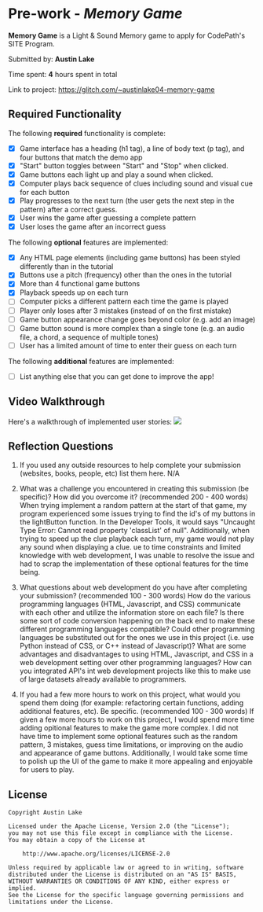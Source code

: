 # Pre-work - *Memory Game*

**Memory Game** is a Light & Sound Memory game to apply for CodePath's SITE Program. 

Submitted by: **Austin Lake**

Time spent: **4** hours spent in total

Link to project: https://glitch.com/~austinlake04-memory-game

## Required Functionality

The following **required** functionality is complete:

* [x] Game interface has a heading (h1 tag), a line of body text (p tag), and four buttons that match the demo app
* [x] "Start" button toggles between "Start" and "Stop" when clicked. 
* [x] Game buttons each light up and play a sound when clicked. 
* [x] Computer plays back sequence of clues including sound and visual cue for each button
* [x] Play progresses to the next turn (the user gets the next step in the pattern) after a correct guess. 
* [x] User wins the game after guessing a complete pattern
* [x] User loses the game after an incorrect guess

The following **optional** features are implemented:

* [x] Any HTML page elements (including game buttons) has been styled differently than in the tutorial
* [x] Buttons use a pitch (frequency) other than the ones in the tutorial
* [x] More than 4 functional game buttons
* [x] Playback speeds up on each turn
* [ ] Computer picks a different pattern each time the game is played
* [ ] Player only loses after 3 mistakes (instead of on the first mistake)
* [ ] Game button appearance change goes beyond color (e.g. add an image)
* [ ] Game button sound is more complex than a single tone (e.g. an audio file, a chord, a sequence of multiple tones)
* [ ] User has a limited amount of time to enter their guess on each turn

The following **additional** features are implemented:

- [ ] List anything else that you can get done to improve the app!

## Video Walkthrough

Here's a walkthrough of implemented user stories:
![](https://i.imgur.com/l9VwyiR.gif)


## Reflection Questions
1. If you used any outside resources to help complete your submission (websites, books, people, etc) list them here. 
N/A

2. What was a challenge you encountered in creating this submission (be specific)? How did you overcome it? (recommended 200 - 400 words) 
When trying implement a random pattern at the start of that game, my program experienced some issues trying to find the id's of my buttons in the lightButton function.
In the Developer Tools, it would says "Uncaught Type Error: Cannot read property 'classList' of null".
Additionally, when trying to speed up the clue playback each turn, my game would not play any sound when displaying a clue.
ue to time constraints and limited knowledge with web development,
I was unable to resolve the issue and had to scrap the implementation of these optional features for the time being.

3. What questions about web development do you have after completing your submission? (recommended 100 - 300 words) 
How do the various programming languages (HTML, Javascript, and CSS) communicate with each other and utilize the information store on each file?
Is there some sort of code conversion happening on the back end to make these different programming languages compatible?
Could other programming languages be substituted out for the ones we use in this project (i.e. use Python instead of CSS, or C++ instead of Javascript)?
What are some advantages and disadvantages to using HTML, Javascript, and CSS in a web development setting over other programming languages?
How can you integrated API's int web development projects like this to make use of large datasets already available to programmers.


4. If you had a few more hours to work on this project, what would you spend them doing (for example: refactoring certain functions, adding additional features, etc). Be specific. (recommended 100 - 300 words) 
If given a few more hours to work on this project, I would spend more time adding opitional features to make the game more complex.
I did not have time to implement some optional features such as the random pattern, 3 mistakes, guess time limitations, or improving on the audio and appearance of game buttons.
Additionally, I would take some time to polish up the UI of the game to make it more appealing and enjoyable for users to play.


## License

    Copyright Austin Lake

    Licensed under the Apache License, Version 2.0 (the "License");
    you may not use this file except in compliance with the License.
    You may obtain a copy of the License at

        http://www.apache.org/licenses/LICENSE-2.0

    Unless required by applicable law or agreed to in writing, software
    distributed under the License is distributed on an "AS IS" BASIS,
    WITHOUT WARRANTIES OR CONDITIONS OF ANY KIND, either express or implied.
    See the License for the specific language governing permissions and
    limitations under the License.
